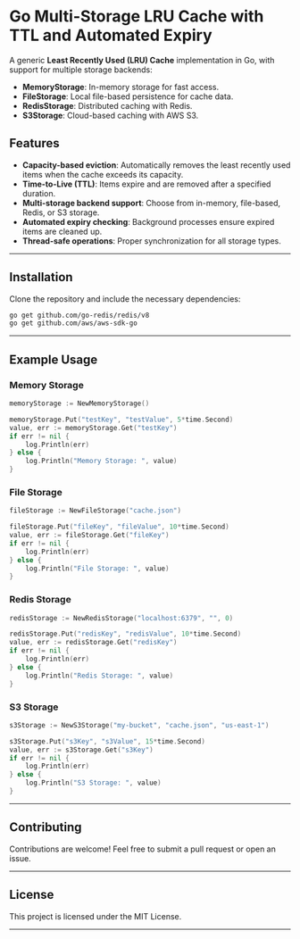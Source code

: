 # Go Multi-Storage LRU Cache with TTL and Automated Expiry

A generic **Least Recently Used (LRU) Cache** implementation in Go, with support for multiple storage backends:

- **MemoryStorage**: In-memory storage for fast access.
- **FileStorage**: Local file-based persistence for cache data.
- **RedisStorage**: Distributed caching with Redis.
- **S3Storage**: Cloud-based caching with AWS S3.

## Features

- **Capacity-based eviction**: Automatically removes the least recently used items when the cache exceeds its capacity.
- **Time-to-Live (TTL)**: Items expire and are removed after a specified duration.
- **Multi-storage backend support**: Choose from in-memory, file-based, Redis, or S3 storage.
- **Automated expiry checking**: Background processes ensure expired items are cleaned up.
- **Thread-safe operations**: Proper synchronization for all storage types.

---

## Installation

Clone the repository and include the necessary dependencies:
```bash
go get github.com/go-redis/redis/v8
go get github.com/aws/aws-sdk-go
```

---

## Example Usage

### Memory Storage
```go
memoryStorage := NewMemoryStorage()

memoryStorage.Put("testKey", "testValue", 5*time.Second)
value, err := memoryStorage.Get("testKey")
if err != nil {
	log.Println(err)
} else {
	log.Println("Memory Storage: ", value)
}
```

### File Storage
```go
fileStorage := NewFileStorage("cache.json")

fileStorage.Put("fileKey", "fileValue", 10*time.Second)
value, err := fileStorage.Get("fileKey")
if err != nil {
	log.Println(err)
} else {
	log.Println("File Storage: ", value)
}
```

### Redis Storage
```go
redisStorage := NewRedisStorage("localhost:6379", "", 0)

redisStorage.Put("redisKey", "redisValue", 10*time.Second)
value, err := redisStorage.Get("redisKey")
if err != nil {
	log.Println(err)
} else {
	log.Println("Redis Storage: ", value)
}
```

### S3 Storage
```go
s3Storage := NewS3Storage("my-bucket", "cache.json", "us-east-1")

s3Storage.Put("s3Key", "s3Value", 15*time.Second)
value, err := s3Storage.Get("s3Key")
if err != nil {
	log.Println(err)
} else {
	log.Println("S3 Storage: ", value)
}
```

---

## Contributing

Contributions are welcome! Feel free to submit a pull request or open an issue.

---

## License

This project is licensed under the MIT License.

---
